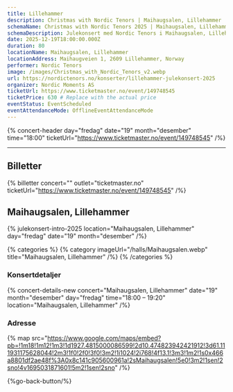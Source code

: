 ```yaml
---
title: Lillehammer
description: Christmas with Nordic Tenors | Maihaugsalen, Lillehammer
schemaName: Christmas with Nordic Tenors 2025 | Maihaugsalen, Lillehammer
schemaDescription: Julekonsert med Nordic Tenors i Maihaugsalen, Lillehammer
date: 2025-12-19T18:00:00.000Z
duration: 80
locationName: Maihaugsalen, Lillehammer
locationAddress: Maihaugveien 1, 2609 Lillehammer, Norway
performer: Nordic Tenors
image: /images/Christmas_with_Nordic_Tenors_v2.webp
url: https://nordictenors.no/konserter/lillehammer-julekonsert-2025
organizer: Nordic Moments AS
ticketUrl: https://www.ticketmaster.no/event/149748545
ticketPrice: 630 # Replace with the actual price
eventStatus: EventScheduled
eventAttendanceMode: OfflineEventAttendanceMode
---
```


{% concert-header day="fredag" date="19" month="desember" time="18:00" ticketUrl="https://www.ticketmaster.no/event/149748545" /%}

---

## Billetter

{% billetter concert="" outlet="ticketmaster.no" ticketUrl="https://www.ticketmaster.no/event/149748545" /%}

## Maihaugsalen, Lillehammer

{% julekonsert-intro-2025 location="Maihaugsalen, Lillehammer" day="fredag" date="19" month="desember" /%}

{% categories %}
{% category imageUrl="/halls/Maihaugsalen.webp" title="Maihaugsalen, Lillehammer" /%}
{% /categories %}

### Konsertdetaljer

{% concert-details-new concert="Maihaugsalen, Lillehammer" date="19" month="desember" day="fredag" time="18:00 – 19:20" location="Maihaugsalen, Lillehammer" /%}

### Adresse

{% map src="https://www.google.com/maps/embed?pb=!1m18!1m12!1m3!1d1927.4815000086599!2d10.474823942421912!3d61.111931175628044!2m3!1f0!2f0!3f0!3m2!1i1024!2i768!4f13.1!3m3!1m2!1s0x466a8801df2ae48f%3A0x8c141c905600961a!2sMaihaugsalen!5e0!3m2!1sen!2sno!4v1695031871601!5m2!1sen!2sno" /%}

{%go-back-button/%}
